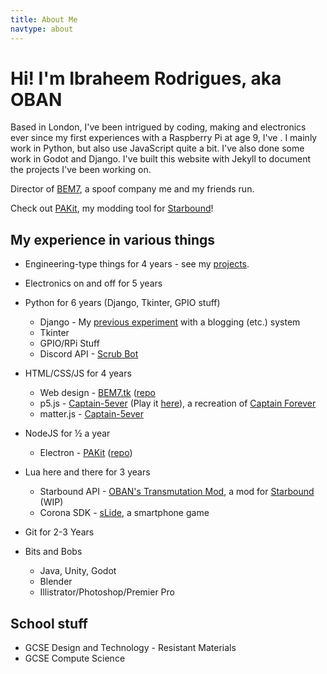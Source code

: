 ```yaml
---
title: About Me
navtype: about
---
```


# Hi! I'm Ibraheem Rodrigues, aka OBAN
Based in London, I've been intrigued by coding, making and electronics ever since my first experiences with a Raspberry Pi at age 9, I've . I mainly work in Python, but also use JavaScript quite a bit. I've also done some work in Godot and Django. I've built this website with Jekyll to document the projects I've been working on.

Director of [BEM7](http://bem7.tk), a spoof company me and my friends run.

Check out [PAKit](https://pakit.cf), my modding tool for [Starbound](https://playstarbound.com/)!

## My experience in various things

- Engineering-type things for 4 years - see my [projects](/projects).
- Electronics on and off for 5 years

- Python for 6 years (Django, Tkinter, GPIO stuff)
  - Django - My [previous experiment](https://github.com/IbraheemR/ibraheem_website_app) with a blogging (etc.) system
  - Tkinter
  - GPIO/RPi Stuff
  - Discord API - [Scrub Bot](https://github.com/IbraheemR/scrub-bot)
- HTML/CSS/JS for 4 years
  - Web design - [BEM7.tk](http://bem7.tk) ([repo](https://github.com/IbraheemR/bem7.tk)
  - p5.js - [Captain-5ever](https://github.com/IbraheemR/captain-5ever) (Play it [here](https://ibraheemr.github.io/captain-5ever)), a recreation of [Captain Forever](http://www.captainforever.com/captainforever.php)
  - matter.js - [Captain-5ever](https://github.com/IbraheemR/captain-5ever)
- NodeJS for ½ a year
  - Electron - [PAKit](https://pakit.cf) ([repo](https://github.com/IbraheemR/PAKit))
- Lua here and there for 3 years 
  - Starbound API - [OBAN's Transmutation Mod](oban_transmutation_mod), a mod for [Starbound](https://playstarbound.com/) (WIP)
  - Corona SDK - [sLide](https://github.com/IbraheemR/sLide), a smartphone game
- Git for 2-3 Years

- Bits and Bobs
  - Java, Unity, Godot
  - Blender
  - Illistrator/Photoshop/Premier Pro

## School stuff

- GCSE Design and Technology - Resistant Materials
- GCSE Compute Science